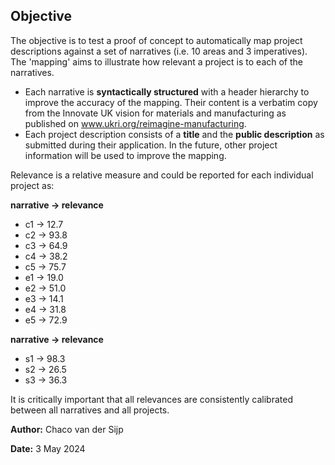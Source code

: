 ## Objective

The objective is to test a proof of concept to automatically map project descriptions against a set of narratives (i.e. 10 areas and 3 imperatives). The 'mapping' aims to illustrate how relevant a project is to each of the narratives.

- Each narrative is **syntactically structured** with a header hierarchy to improve the accuracy of the mapping. Their content is a verbatim copy from the Innovate UK vision for materials and manufacturing as published on www.ukri.org/reimagine-manufacturing.
- Each project description consists of a **title** and the **public description** as submitted during their application. In the future, other project information will be used to improve the mapping.

Relevance is a relative measure and could be reported for each individual project as:


**narrative → relevance**

- c1 → 12.7
- c2 → 93.8
- c3 → 64.9
- c4 → 38.2
- c5 → 75.7
- e1 → 19.0
- e2 → 51.0
- e3 → 14.1
- e4 → 31.8
- e5 → 72.9

**narrative → relevance**

- s1 → 98.3
- s2 → 26.5
- s3 → 36.3


It is critically important that all relevances are consistently calibrated between all narratives and all projects.

**Author:**  Chaco van der Sijp

**Date:**  3 May 2024
